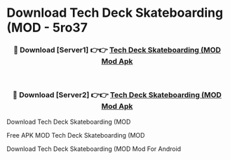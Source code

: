 # Download Tech Deck Skateboarding (MOD - 5ro37



<div align="center">
<h3>🔴 Download [Server1] 👉👉 <a href="https://momento.my/?title=Tech_Deck_Skateboarding_(MOD">Tech Deck Skateboarding (MOD Mod Apk</a></h3><br>

<h3>🔴 Download [Server2] 👉👉 <a href="https://momento.my/?title=Tech_Deck_Skateboarding_(MOD">Tech Deck Skateboarding (MOD Mod Apk</a></h3>
</div>



Download Tech Deck Skateboarding (MOD 

Free APK MOD Tech Deck Skateboarding (MOD 

Download Tech Deck Skateboarding (MOD Mod For Android
